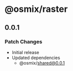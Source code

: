 # @osmix/raster

## 0.0.1

### Patch Changes

- Initial release
- Updated dependencies
  - @osmix/shared@0.0.1
